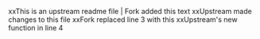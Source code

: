 xxThis is an upstream readme file | Fork added this text
xxUpstream made changes to this file
xxFork replaced line 3 with this
xxUpstream's new function in line 4
